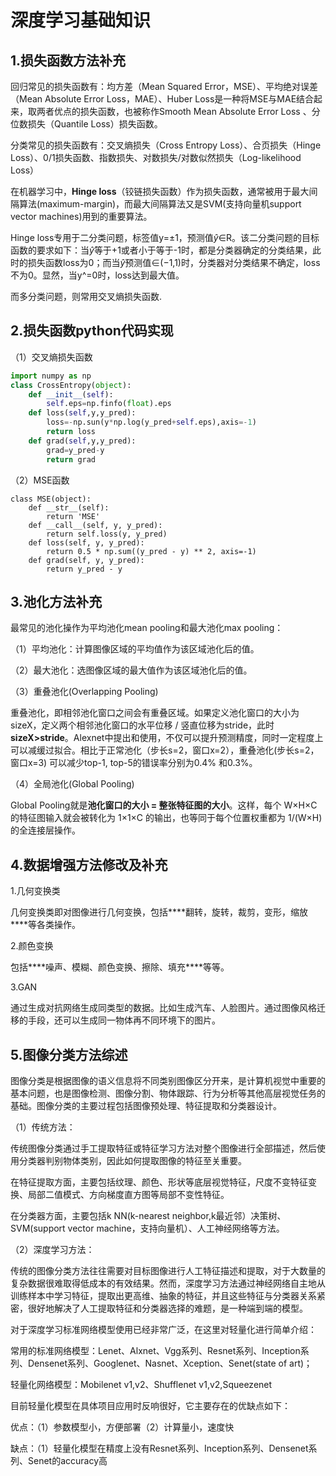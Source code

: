 # 深度学习基础知识

## 1.损失函数方法补充

回归常见的损失函数有：均方差（Mean Squared Error，MSE）、平均绝对误差（Mean Absolute Error Loss，MAE）、Huber Loss是一种将MSE与MAE结合起来，取两者优点的损失函数，也被称作Smooth Mean Absolute Error Loss 、分位数损失（Quantile Loss）损失函数。

分类常见的损失函数有：交叉熵损失（Cross Entropy Loss）、合页损失（Hinge Loss）、0/1损失函数、指数损失、对数损失/对数似然损失（Log-likelihood Loss）


在机器学习中，**Hinge loss**（铰链损失函数）作为损失函数，通常被用于最大间隔算法(maximum-margin)，而最大间隔算法又是SVM(支持向量机support vector machines)用到的重要算法。

Hinge loss专用于二分类问题，标签值y=±1，预测值$\hat{y}$∈R。该二分类问题的目标函数的要求如下：当$\hat{y}$等于+1或者小于等于-1时，都是分类器确定的分类结果，此时的损失函数loss为0；而当$\hat{y}$预测值∈(−1,1)时，分类器对分类结果不确定，loss不为0。显然，当y^=0时，loss达到最大值。

而多分类问题，则常用交叉熵损失函数.

## 2.损失函数python代码实现

（1）交叉熵损失函数

```python
import numpy as np
class CrossEntropy(object):
    def __init__(self):
        self.eps=np.finfo(float).eps
    def loss(self,y,y_pred):
        loss=-np.sun(y*np.log(y_pred+self.eps),axis=-1)
        return loss
    def grad(self,y,y_pred):
        grad=y_pred-y
        return grad
```

（2）MSE函数

```
class MSE(object):
    def __str__(self):
        return 'MSE'
    def __call__(self, y, y_pred):
        return self.loss(y, y_pred)
    def loss(self, y, y_pred):
        return 0.5 * np.sum((y_pred - y) ** 2, axis=-1)
    def grad(self, y, y_pred):
        return y_pred - y
```



## 3.池化方法补充

最常见的池化操作为平均池化mean pooling和最大池化max pooling：

（1）平均池化：计算图像区域的平均值作为该区域池化后的值。

（2）最大池化：选图像区域的最大值作为该区域池化后的值。

（3）重叠池化(Overlapping Pooling)

重叠池化，即相邻池化窗口之间会有重叠区域。如果定义池化窗口的大小为sizeX，定义两个相邻池化窗口的水平位移 / 竖直位移为stride，此时**sizeX>stride**。Alexnet中提出和使用，不仅可以提升预测精度，同时一定程度上可以减缓过拟合。相比于正常池化（步长s=2，窗口x=2），重叠池化(步长s=2，窗口x=3) 可以减少top-1, top-5的错误率分别为0.4% 和0.3%。

（4）全局池化(Global Pooling)

Global Pooling就是**池化窗口的大小 = 整张特征图的大小**。这样，每个 W×H×C 的特征图输入就会被转化为 1×1×C 的输出，也等同于每个位置权重都为 1/(W×H) 的全连接层操作。



## 4.数据增强方法修改及补充

1.几何变换类

几何变换类即对图像进行几何变换，包括***\*翻转，旋转，裁剪，变形，缩放\****等各类操作。

2.颜色变换

包括***\*噪声、模糊、颜色变换、擦除、填充\****等等。

3.GAN

通过生成对抗网络生成同类型的数据。比如生成汽车、人脸图片。通过图像风格迁移的手段，还可以生成同一物体再不同环境下的图片。



## 5.图像分类方法综述

图像分类是根据图像的语义信息将不同类别图像区分开来，是计算机视觉中重要的基本问题，也是图像检测、图像分割、物体跟踪、行为分析等其他高层视觉任务的基础。图像分类的主要过程包括图像预处理、特征提取和分类器设计。

（1）传统方法：

传统图像分类通过手工提取特征或特征学习方法对整个图像进行全部描述，然后使用分类器判别物体类别，因此如何提取图像的特征至关重要。

在特征提取方面，主要包括纹理、颜色、形状等底层视觉特征，尺度不变特征变换、局部二值模式、方向梯度直方图等局部不变性特征。

在分类器方面，主要包括k NN(k-nearest neighbor,k最近邻）决策树、SVM(support vector machine，支持向量机）、人工神经网络等方法。

（2）深度学习方法：

传统的图像分类方法往往需要对目标图像进行人工特征描述和提取，对于大数量的复杂数据很难取得低成本的有效结果。然而，深度学习方法通过神经网络自主地从训练样本中学习特征，提取出更高维、抽象的特征，并且这些特征与分类器关系紧密，很好地解决了人工提取特征和分类器选择的难题，是一种端到端的模型。

对于深度学习标准网络模型使用已经非常广泛，在这里对轻量化进行简单介绍：

常用的标准网络模型：Lenet、Alxnet、Vgg系列、Resnet系列、Inception系列、Densenet系列、Googlenet、Nasnet、Xception、Senet(state of art)；

轻量化网络模型：Mobilenet v1,v2、Shufflenet v1,v2,Squeezenet

目前轻量化模型在具体项目应用时反响很好，它主要存在的优缺点如下：

优点：（1）参数模型小，方便部署（2）计算量小，速度快

缺点：（1）轻量化模型在精度上没有Resnet系列、Inception系列、Densenet系列、Senet的accuracy高